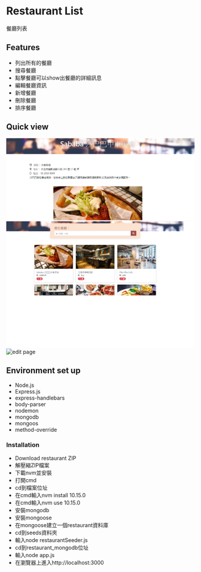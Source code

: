 # Restaurant List
餐廳列表

## Features
- 列出所有的餐廳
- 搜尋餐廳
- 點擊餐廳可以show出餐廳的詳細訊息
- 編輯餐廳資訊
- 新增餐廳
- 刪除餐廳
- 排序餐廳

## Quick view

![main page](https://raw.githubusercontent.com/newman0934/restaurant/master/public/img/show.png)
![index page](https://raw.githubusercontent.com/newman0934/restaurant/master/public/img/index.png)
![edit page](https://raw.githubusercontent.com/newman0934/restaurant/master/public/img/edit.png)
## Environment set up
- Node.js
- Express.js
- express-handlebars
- body-parser
- nodemon
- mongodb
- mongoos
- method-override

### Installation
- Download restaurant ZIP
- 解壓縮ZIP檔案
- 下載nvm並安裝
- 打開cmd
- cd到檔案位址
- 在cmd輸入nvm install 10.15.0
- 在cmd輸入nvm use 10.15.0
- 安裝mongodb
- 安裝mongoose
- 在mongoose建立一個restaurant資料庫
- cd到seeds資料夾
- 輸入node restaurantSeeder.js
- cd到restaurant_mongodb位址
- 輸入node app.js
- 在瀏覽器上進入http://localhost:3000